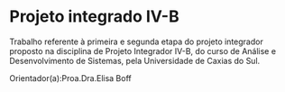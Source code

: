 # Projeto integrado IV-B


Trabalho referente à primeira e segunda etapa do projeto integrador proposto na disciplina de Projeto Integrador IV-B, do curso de Análise e Desenvolvimento de Sistemas, pela Universidade de Caxias do Sul.

Orientador(a):Proa.Dra.Elisa Boff

